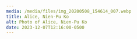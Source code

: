 ```yaml
---
media: /media/files/img_20200508_154614_007.webp
title: Alice, Nien-Pu Ko
alt: Photo of Alice, Nien-Pu Ko
date: 2023-12-07T12:16:00-0500
---
```

